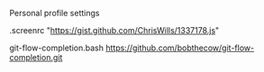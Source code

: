 Personal profile settings

.screenrc 
"https://gist.github.com/ChrisWills/1337178.js"

git-flow-completion.bash
https://github.com/bobthecow/git-flow-completion.git
